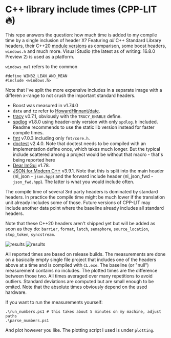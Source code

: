 # C++ library include times (CPP-LIT :fire:)
This repo answers the question: how much time is added to my compile time by a single inclusion of header X? Featuring *all* C++ Standard Library headers, their C++20 [module versions](https://docs.microsoft.com/en-us/cpp/cpp/modules-cpp?view=vs-2019) as comparison, some boost headers, `windows.h` and much more. Visual Studio (the latest as of writing: 16.8.0 Preview 2) is used as a platform.

`windows_mal` refers to the common
```
#define WIN32_LEAN_AND_MEAN
#include <windows.h>
```

Note that I've split the more expensive includes in a separate image with a differen x-range to not crush the important standard headers.

- Boost was measured in v1.74.0
- `date` and `tz` refer to [HowardHinnant/date](https://github.com/HowardHinnant/date).
- [tracy](https://github.com/wolfpld/tracy) v0.7.1, obviously with the `TRACY_ENABLE` define.
- [spdlog](https://github.com/gabime/spdlog) v1.8.0 using header-only version with only `spdlog.h` included. Readme recommends to use the static lib version instead for faster compile times.
- [fmt](https://github.com/fmtlib/fmt) v7.0.3 including only `fmt/core.h`.
- [doctest](https://github.com/onqtam/doctest) v2.4.0. Note that doctest needs to be compiled with an implementation define once, which takes much longer. But the typical include scattered among a project would be without that macro - that's being reported here
- [Dear ImGui](https://github.com/ocornut/imgui) v1.78.
- [JSON for Modern C++](https://github.com/nlohmann/json) v3.9.1. Note that this is split into the main header (nl_json - `json.hpp`) and the forward include header (nl_json_fwd - `json_fwd.hpp`). The latter is what you would include often.

The compile time of several 3rd party headers is dominated by standard headers. In practice the compile time might be much lower if the translation unit already includes some of those. Future versions of CPP-LIT may include another data point where the baseline already includes all standard headers.

Note that these C++20 headers aren't shipped yet but will be added as soon as they do: `barrier`, `format`, `latch`, `semaphore`, `source_location`, `stop_token`, `syncstream`.

![results](http://s9w.io/cpp-lit/lit.png)
![results](http://s9w.io/cpp-lit/lit-expensive.png)

All reported times are based on release builds. The measurements are done on a basically empty single file project that includes one of the headers above at a time and is compiled with `CL.exe`. The baseline (or "null") measurement contains no includes. The plotted times are the difference between those two. All times averaged over many repetitions to avoid outliers. Standard deviations are computed but are small enough to be omited. Note that the absolute times obviously depend on the used hardware.

If you want to run the measurements yourself:
```
.\run_numbers.ps1 # this takes about 5 minutes on my machine, adjust paths
.\parse_numbers.ps1
```
And plot however you like. The plotting script I used is under `plotting`.
